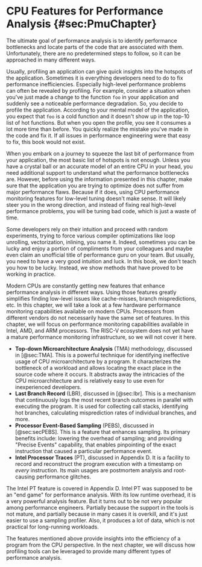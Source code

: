 # CPU Features for Performance Analysis {#sec:PmuChapter}

The ultimate goal of performance analysis is to identify performance bottlenecks and locate parts of the code that are associated with them. Unfortunately, there are no predetermined steps to follow, so it can be approached in many different ways. 

Usually, profiling an application can give quick insights into the hotspots of the application. Sometimes it is everything developers need to do to fix performance inefficiencies. Especially high-level performance problems can often be revealed by profiling. For example, consider a situation when you've just made a change to the function `foo` in your application and suddenly see a noticeable performance degradation. So, you decide to profile the application. According to your mental model of the application, you expect that `foo` is a cold function and it doesn't show up in the top-10 list of hot functions. But when you open the profile, you see it consumes a lot more time than before. You quickly realize the mistake you've made in the code and fix it. If all issues in performance engineering were that easy to fix, this book would not exist.

When you embark on a journey to squeeze the last bit of performance from your application, the most basic list of hotspots is not enough. Unless you have a crystal ball or an accurate model of an entire CPU in your head, you need additional support to understand what the performance bottlenecks are. However, before using the information presented in this chapter, make sure that the application you are trying to optimize does not suffer from major performance flaws. Because if it does, using CPU performance monitoring features for low-level tuning doesn't make sense. It will likely steer you in the wrong direction, and instead of fixing real high-level performance problems, you will be tuning bad code, which is just a waste of time.

Some developers rely on their intuition and proceed with random experiments, trying to force various compiler optimizations like loop unrolling, vectorization, inlining, you name it. Indeed, sometimes you can be lucky and enjoy a portion of compliments from your colleagues and maybe even claim an unofficial title of performance guru on your team. But usually, you need to have a very good intuition and luck. In this book, we don't teach you how to be lucky. Instead, we show methods that have proved to be working in practice.

Modern CPUs are constantly getting new features that enhance performance analysis in different ways. Using those features greatly simplifies finding low-level issues like cache-misses, branch mispredictions, etc. In this chapter, we will take a look at a few hardware performance monitoring capabilities available on modern CPUs. Processors from different vendors do not necessarily have the same set of features. In this chapter, we will focus on performance monitoring capabilities available in Intel, AMD, and ARM processors. The RISC-V ecosystem does not yet have a mature performance monitoring infrastructure, so we will not cover it here.

* **Top-down Microarchitecture Analysis** (TMA) methodology, discussed in [@sec:TMA]. This is a powerful technique for identifying ineffective usage of CPU microarchitecture by a program. It characterizes the bottleneck of a workload and allows locating the exact place in the source code where it occurs. It abstracts away the intricacies of the CPU microarchitecture and is relatively easy to use even for inexperienced developers.
* **Last Branch Record** (LBR), discussed in [@sec:lbr]. This is a mechanism that continuously logs the most recent branch outcomes in parallel with executing the program. It is used for collecting call stacks, identifying hot branches, calculating misprediction rates of individual branches, and more.
* **Processor Event-Based Sampling** (PEBS), discussed in [@sec:secPEBS]. This is a feature that enhances sampling. Its primary benefits include: lowering the overhead of sampling; and providing "Precise Events" capability, that enables pinpointing of the exact instruction that caused a particular performance event.
* **Intel Processor Traces** (PT), discussed in Appendix D. It is a facility to record and reconstruct the program execution with a timestamp on *every* instruction. Its main usages are postmortem analysis and root-causing performance glitches.

The Intel PT feature is covered in Appendix D. Intel PT was supposed to be an "end game" for performance analysis. With its low runtime overhead, it is a very powerful analysis feature. But it turns out to be not very popular among performance engineers. Partially because the support in the tools is not mature, and partially because in many cases it is overkill, and it's just easier to use a sampling profiler. Also, it produces a lot of data, which is not practical for long-running workloads.

The features mentioned above provide insights into the efficiency of a program from the CPU perspective. In the next chapter, we will discuss how profiling tools can be leveraged to provide many different types of performance analysis.
